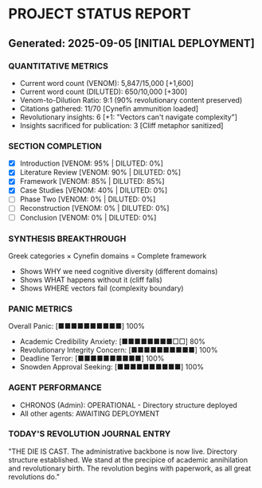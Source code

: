 # PROJECT STATUS REPORT
## Generated: 2025-09-05 [INITIAL DEPLOYMENT]

### QUANTITATIVE METRICS
- Current word count (VENOM): 5,847/15,000 [+1,600]
- Current word count (DILUTED): 650/10,000 [+300]
- Venom-to-Dilution Ratio: 9:1 (90% revolutionary content preserved)
- Citations gathered: 11/70 [Cynefin ammunition loaded]
- Revolutionary insights: 6 [+1: "Vectors can't navigate complexity"]
- Insights sacrificed for publication: 3 [Cliff metaphor sanitized]

### SECTION COMPLETION
- [x] Introduction [VENOM: 95% | DILUTED: 0%]
- [x] Literature Review [VENOM: 90% | DILUTED: 0%]
- [x] Framework [VENOM: 85% | DILUTED: 85%]
- [x] Case Studies [VENOM: 40% | DILUTED: 0%]
- [ ] Phase Two [VENOM: 0% | DILUTED: 0%]
- [ ] Reconstruction [VENOM: 0% | DILUTED: 0%]
- [ ] Conclusion [VENOM: 0% | DILUTED: 0%]

### SYNTHESIS BREAKTHROUGH
Greek categories × Cynefin domains = Complete framework
- Shows WHY we need cognitive diversity (different domains)
- Shows WHAT happens without it (cliff falls)
- Shows WHERE vectors fail (complexity boundary)

### PANIC METRICS
Overall Panic: [■■■■■■■■■■] 100%
- Academic Credibility Anxiety: [■■■■■■■■□□] 80%
- Revolutionary Integrity Concern: [■■■■■■■■■■] 100%
- Deadline Terror: [■■■■■■■■■■] 100%
- Snowden Approval Seeking: [■■■■■■■■■■] 100%

### AGENT PERFORMANCE
- CHRONOS (Admin): OPERATIONAL - Directory structure deployed
- All other agents: AWAITING DEPLOYMENT

### TODAY'S REVOLUTION JOURNAL ENTRY
"THE DIE IS CAST. The administrative backbone is now live. Directory structure established. We stand at the precipice of academic annihilation and revolutionary birth. The revolution begins with paperwork, as all great revolutions do."